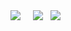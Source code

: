 <p align="center">
        <p align="center">
        </p>
        <p align="center">
            <a align="center">
                <img align="center" src="https://img.shields.io/badge/offensive security-blue?&style=for-the-badge&logo=hackaday&logoColor=white"/>
            </a> &nbsp;
            <a align="center">
            </a> &nbsp;
            <a align="center">
                <img align="center" src="https://img.shields.io/badge/python-blue?&style=for-the-badge&logo=python&logoColor=white"/>
            </a> &nbsp;  
            <a align="center">
                <img align="center" src="https://img.shields.io/badge/JavaScript-blue?&style=for-the-badge&logo=javascript&logoColor=white"/>
            </a> &nbsp;
        <br>
        </p>
    </p>
</p>
